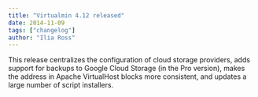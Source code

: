 ```yaml
---
title: "Virtualmin 4.12 released"
date: 2014-11-09
tags: ["changelog"]
author: "Ilia Ross"
---
```


This release centralizes the configuration of cloud storage providers, adds support for backups to Google Cloud Storage (in the Pro version), makes the address in Apache VirtualHost blocks more consistent, and updates a large number of script installers.
